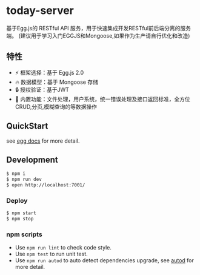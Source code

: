 # today-server

基于Egg.js的 RESTful API 服务，用于快速集成开发RESTful前后端分离的服务端。 (建议用于学习入门EGGJS和Mongoose,如果作为生产请自行优化和改造)

## 特性
- ⚡ 框架选择：基于 Egg.js 2.0 
- 🔥 数据模型：基于 Mongoose 存储
- 🔒 授权验证：基于JWT
- 🚀 内置功能：文件处理，用户系统，统一错误处理及接口返回标准，全方位CRUD,分页,模糊查询的等数据操作
## QuickStart

<!-- add docs here for user -->

see [egg docs][egg] for more detail.



## Development

```bash
$ npm i
$ npm run dev
$ open http://localhost:7001/
```

### Deploy

```bash
$ npm start
$ npm stop
```

### npm scripts

- Use `npm run lint` to check code style.
- Use `npm test` to run unit test.
- Use `npm run autod` to auto detect dependencies upgrade, see [autod](https://www.npmjs.com/package/autod) for more detail.


[egg]: https://eggjs.org